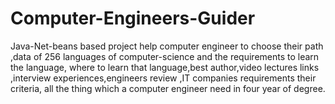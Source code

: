 # Computer-Engineers-Guider
Java-Net-beans based project help computer engineer to choose their path ,data of 256 languages of computer-science and the requirements to learn the language, where to learn that language,best author,video lectures links ,interview experiences,engineers review ,IT companies requirements their criteria, all the thing which a computer engineer need in four year of degree.
